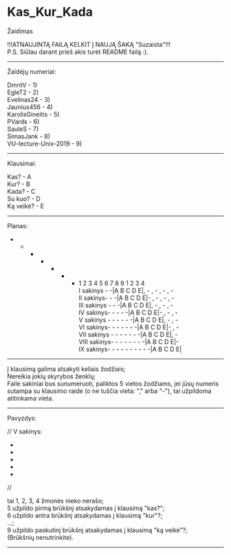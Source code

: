 # Kas_Kur_Kada
Žaidimas

!!!ATNAUJINTĄ FAILĄ KELKIT Į NAUJĄ ŠAKĄ "Suzaista"!!!  
P.S. Siūlau darant prieš akis turėt README failą :).  

-------------------------------------------------
Žaidėjų numeriai:



DmntV - 1)  
EgleT2 - 2)  
Evelinas24 - 3)  
Jaunius456 - 4)  
KarolisGineitis - 5)  
PVards - 6)  
SauleS - 7)  
SimasJank - 8)  
VU-lecture-Unix-2019 - 9)


-------------------------------------------------
Klausimai:

Kas? - A  
Kur? - B  
Kada? - C  
Su kuo? - D  
Ką veikė? - E  

-------------------------------------------------
Planas:


- - - - - - - 1 2 3 4 5 6 7 8 9 1 2 3 4  
I sakinys - -|A B C D E|, - , - , - , -  
II sakinys- - -|A B C D E|- , - , - , -  
III sakinys - - -|A B C D E|, - , - , -  
IV sakinys- - - - -|A B C D E|- , - , -  
V sakinys - - - - - -|A B C D E|, - , -  
VI sakinys- - - - - - -|A B C D E|- , -  
VII sakinys - - - - - - -|A B C D E|, -  
VIII sakinys- - - - - - - -|A B C D E|-  
IX sakinys- - - - - - - - - -|A B C D E|  


-------------------------------------------------
Į klausimą galima atsakyti keliais žodžiais;  
Nereikia jokių skyrybos ženklų;  
Faile sakiniai bus sunumeruoti, paliktos 5 vietos žodžiams, jei jūsų numeris sutampa su klausimo raide (o ne tuščia vieta: "," arba "-"), tai užpildoma atitinkama vieta.

-------------------------------------------------
Pavyzdys:

//
V sakinys:

-
-
-
-
-

//

tai 1, 2, 3, 4 žmonės nieko nerašo;  
5 užpildo pirmą brūkšnį atsakydamas į klausimą "kas?";  
6 užpildo antra brūkšnį atsakydamas į klausimą "kur"?;  
...;  
9 užpildo paskutinį brūkšnį atsakydamas į klausimą "ką veikė"?;  
(Brūkšnių nenutrinkite).  

-------------------------------------------------
